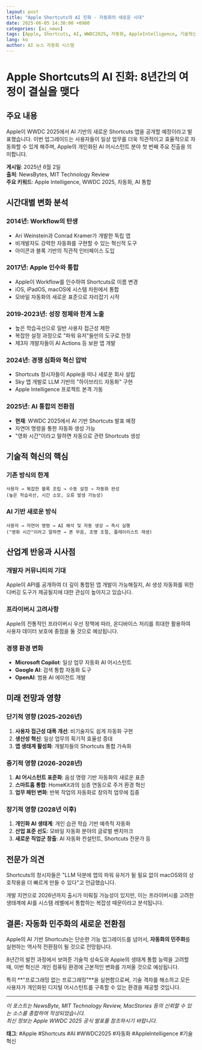 ```yaml
---
layout: post
title: "Apple Shortcuts의 AI 진화 - 자동화의 새로운 시대"
date: 2025-06-05 14:30:00 +0900
categories: [ai_news]
tags: [Apple, Shortcuts, AI, WWDC2025, 자동화, AppleIntelligence, 기술혁신]
lang: ko
author: AI 뉴스 자동화 시스템
---
```


# Apple Shortcuts의 AI 진화: 8년간의 여정이 결실을 맺다

## 주요 내용

Apple이 WWDC 2025에서 AI 기반의 새로운 Shortcuts 앱을 공개할 예정이라고 발표했습니다. 이번 업그레이드는 사용자들이 일상 업무를 더욱 직관적이고 효율적으로 자동화할 수 있게 해주며, Apple의 개인화된 AI 어시스턴트 분야 첫 번째 주요 진출을 의미합니다.

**게시일**: 2025년 6월 2일  
**출처**: NewsBytes, MIT Technology Review  
**주요 키워드**: Apple Intelligence, WWDC 2025, 자동화, AI 통합

## 시간대별 변화 분석

### **2014년**: Workflow의 탄생
- Ari Weinstein과 Conrad Kramer가 개발한 독립 앱
- 비개발자도 강력한 자동화를 구현할 수 있는 혁신적 도구
- 아이콘과 블록 기반의 직관적 인터페이스 도입

### **2017년**: Apple 인수와 통합
- Apple이 Workflow를 인수하여 Shortcuts로 이름 변경
- iOS, iPadOS, macOS에 시스템 차원에서 통합
- 모바일 자동화의 새로운 표준으로 자리잡기 시작

### **2019-2023년**: 성장 정체와 한계 노출
- 높은 학습곡선으로 일반 사용자 접근성 제한
- 복잡한 설정 과정으로 "파워 유저"들만의 도구로 한정
- 제3자 개발자들이 AI Actions 등 보완 앱 개발

### **2024년**: 경쟁 심화와 혁신 압박
- Shortcuts 창시자들이 Apple을 떠나 새로운 회사 설립
- Sky 앱 개발로 LLM 기반의 "하이브리드 자동화" 구현
- Apple Intelligence 프로젝트 본격 가동

### **2025년**: AI 통합의 전환점
- **현재**: WWDC 2025에서 AI 기반 Shortcuts 발표 예정
- 자연어 명령을 통한 자동화 생성 가능
- "영화 시간"이라고 말하면 자동으로 관련 Shortcuts 생성

## 기술적 혁신의 핵심

### 기존 방식의 한계
```
사용자 → 복잡한 블록 조립 → 수동 설정 → 자동화 완성
(높은 학습곡선, 시간 소모, 오류 발생 가능성)
```

### AI 기반 새로운 방식
```
사용자 → 자연어 명령 → AI 해석 및 자동 생성 → 즉시 실행
("영화 시간"이라고 말하면 → 폰 무음, 조명 조절, 플레이리스트 재생)
```

## 산업계 반응과 시사점

### 개발자 커뮤니티의 기대
Apple이 API를 공개하여 더 깊이 통합된 앱 개발이 가능해질지, AI 생성 자동화를 위한 디버깅 도구가 제공될지에 대한 관심이 높아지고 있습니다.

### 프라이버시 고려사항
Apple의 전통적인 프라이버시 우선 정책에 따라, 온디바이스 처리를 최대한 활용하여 사용자 데이터 보호에 중점을 둘 것으로 예상됩니다.

### 경쟁 환경 변화
- **Microsoft Copilot**: 일상 업무 자동화 AI 어시스턴트
- **Google AI**: 검색 통합 자동화 도구
- **OpenAI**: 범용 AI 에이전트 개발

## 미래 전망과 영향

### 단기적 영향 (2025-2026년)
1. **사용자 접근성 대폭 개선**: 비기술자도 쉽게 자동화 구현
2. **생산성 혁신**: 일상 업무의 획기적 효율성 증대
3. **앱 생태계 활성화**: 개발자들의 Shortcuts 통합 가속화

### 중기적 영향 (2026-2028년)
1. **AI 어시스턴트 표준화**: 음성 명령 기반 자동화의 새로운 표준
2. **스마트홈 통합**: HomeKit과의 심층 연동으로 주거 환경 혁신
3. **업무 패턴 변화**: 반복 작업의 자동화로 창의적 업무에 집중

### 장기적 영향 (2028년 이후)
1. **개인화 AI 생태계**: 개인 습관 학습 기반 예측적 자동화
2. **산업 표준 선도**: 모바일 자동화 분야의 글로벌 벤치마크
3. **새로운 직업군 창출**: AI 자동화 컨설턴트, Shortcuts 전문가 등

## 전문가 의견

Shortcuts의 창시자들은 "LLM 덕분에 앱의 파워 유저가 될 필요 없이 macOS와의 상호작용을 더 빠르게 만들 수 있다"고 언급했습니다.

개발 지연으로 2026년까지 출시가 미뤄질 가능성이 있지만, 이는 프라이버시를 고려한 생태계에 AI를 시스템 레벨에서 통합하는 복잡성 때문이라고 분석됩니다.

## 결론: 자동화 민주화의 새로운 전환점

Apple의 AI 기반 Shortcuts는 단순한 기능 업그레이드를 넘어서, **자동화의 민주화**를 실현하는 역사적 전환점이 될 것으로 전망됩니다. 

8년간의 발전 과정에서 보여준 기술적 성숙도와 Apple의 생태계 통합 능력을 고려할 때, 이번 혁신은 개인 컴퓨팅 환경에 근본적인 변화를 가져올 것으로 예상됩니다.

특히 **"프로그래밍 없는 프로그래밍"**을 실현함으로써, 기술 격차를 해소하고 모든 사용자가 개인화된 디지털 어시스턴트를 구축할 수 있는 환경을 제공할 것입니다.

---

*이 포스트는 NewsByte, MIT Technology Review, MacStories 등의 신뢰할 수 있는 소스를 종합하여 작성되었습니다.*  
*최신 정보는 Apple WWDC 2025 공식 발표를 참조하시기 바랍니다.*

**태그**: #Apple #Shortcuts #AI #WWDC2025 #자동화 #AppleIntelligence #기술혁신